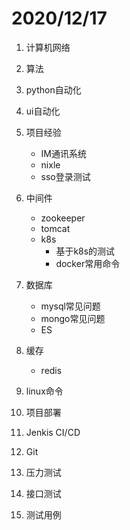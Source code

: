 # 2020/12/17

1. 计算机网络
2. 算法
3. python自动化
4. ui自动化
5. 项目经验
   * IM通讯系统
   * nixle 
   * sso登录测试
6. 中间件
   * zookeeper
   * tomcat
   * k8s
     * 基于k8s的测试
     * docker常用命令
7. 数据库
   * mysql常见问题
   * mongo常见问题
   * ES
8. 缓存
   * redis

9. linux命令
10. 项目部署
11. Jenkis CI/CD
12. Git
13. 压力测试
14. 接口测试
15. 测试用例

